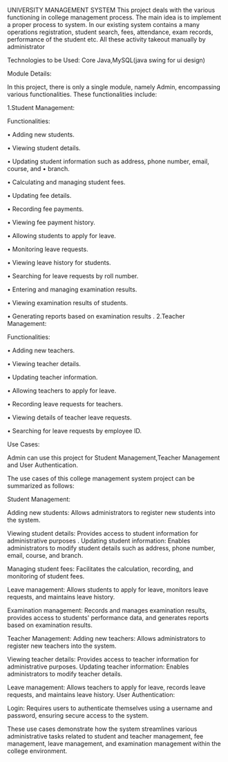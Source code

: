 UNIVERSITY MANAGEMENT SYSTEM 
 This project deals with the various functioning in college management process. The main idea is to implement a proper process to system. In our existing system contains a many operations registration, student search, fees, attendance, exam records, performance of the student etc. All these activity takeout manually by administrator
 
Technologies to be Used: Core Java,MySQL(java swing for ui design)

Module Details:

In this project, there is only a single module, namely Admin, encompassing various
functionalities. These functionalities include:

1.Student Management:

Functionalities:

•	Adding new students.

•	Viewing student details.

•	Updating student information such as address, phone number, email, course, and
•	branch.

•	Calculating and managing student fees.

•	Updating fee details.

•	Recording fee payments.

•	Viewing fee payment history.

•	Allowing students to apply for leave.

•	Monitoring leave requests.

•	Viewing leave history for students.

•	Searching for leave requests by roll number.

•	Entering and managing examination results.

•	Viewing examination results of students.

•	Generating reports based on examination results
.
2.Teacher Management:

Functionalities:

•	Adding new teachers.

•	Viewing teacher details.

•	Updating teacher information.

•	Allowing teachers to apply for leave.

•	Recording leave requests for teachers.

•	Viewing details of teacher leave requests.

•	Searching for leave requests by employee ID.

Use Cases:

Admin can use this project for Student Management,Teacher Management and User Authentication.

The use cases of this college management system project can be summarized as follows:

Student Management:

Adding new students: Allows administrators to register new students into the system.

Viewing student details: Provides access to student information for administrative purposes
.
Updating student information: Enables administrators to modify student details such as address, phone number, email, course, and branch.

Managing student fees: Facilitates the calculation, recording, and monitoring of student fees.

Leave management: Allows students to apply for leave, monitors leave requests, and maintains leave history.

Examination management: Records and manages examination results, provides access to students' performance data, and generates reports based on examination results.

Teacher Management:
Adding new teachers: Allows administrators to register new teachers into the system.

Viewing teacher details: Provides access to teacher information for administrative purposes.
Updating teacher information: Enables administrators to modify teacher details.

Leave management: Allows teachers to apply for leave, records leave requests, and maintains leave history.
User Authentication:

Login: Requires users to authenticate themselves using a username and password, ensuring secure access to the system.

These use cases demonstrate how the system streamlines various administrative tasks related to student and teacher management, fee management, leave management, and examination management within the college environment.

